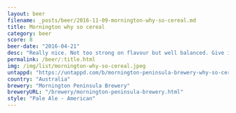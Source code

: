 ```yaml
---
layout: beer
filename: _posts/beer/2016-11-09-mornington-why-so-cereal.md
title: Mornington why so cereal
category: beer
score: 8
beer-date: "2016-04-21"
desc: "Really nice. Not too strong on flavour but well balanced. Give it a go if you're new to pale ales"
permalink: /beer/:title.html
img: /img/list/mornington-why-so-cereal.jpeg
untappd: "https://untappd.com/b/mornington-peninsula-brewery-why-so-cereal/1450494"
country: "Australia"
brewery: "Mornington Peninsula Brewery"
breweryURL: "/brewery/mornington-peninsula-brewery.html"
style: "Pale Ale - American"
---
```

